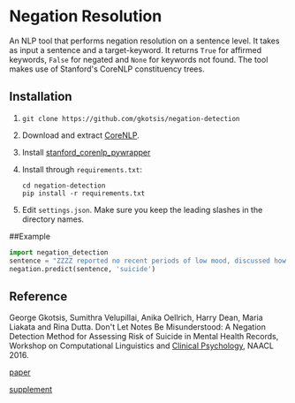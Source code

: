 # Negation Resolution

An NLP tool that performs negation resolution on a sentence level. It takes as input a sentence and a target-keyword. It returns `True` for affirmed keywords, `False` for negated and `None` for keywords not found. The tool makes use of Stanford's CoreNLP constituency trees.

## Installation

1. ```git clone https://github.com/gkotsis/negation-detection```
2. Download and extract [CoreNLP](http://stanfordnlp.github.io/CoreNLP/#download). 
3. Install [stanford_corenlp_pywrapper](https://github.com/brendano/stanford_corenlp_pywrapper)
4. Install through ```requirements.txt```:
	
	```
	cd negation-detection
	pip install -r requirements.txt
	```
5. Edit ```settings.json```. Make sure you keep the leading slashes in the directory names.

##Example

```python
import negation_detection
sentence = "ZZZZ reported no recent periods of low mood, discussed how in the past she made many suicide attempts"
negation.predict(sentence, 'suicide')
```

## Reference
George Gkotsis, Sumithra Velupillai, Anika Oellrich, Harry Dean, Maria Liakata and Rina Dutta. Don't Let Notes Be Misunderstood: A Negation Detection Method for Assessing Risk of Suicide in Mental Health Records, Workshop on Computational Linguistics and [Clinical Psychology](http://hollingk.github.io/CLPsych/index.html), NAACL 2016.

[paper](CLPsych10.pdf)

[supplement](CLPsych10_OptionalAttachment.pdf)